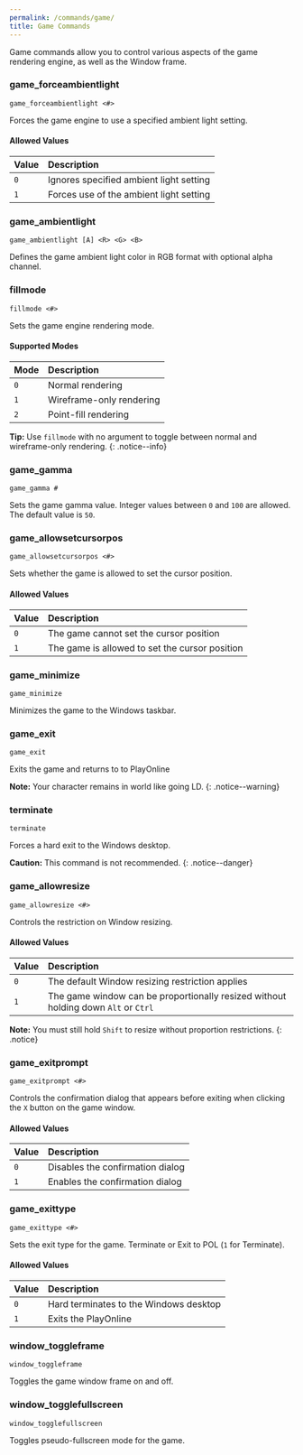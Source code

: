 ```yaml
---
permalink: /commands/game/
title: Game Commands
---
```


Game commands allow you to control various aspects of the game rendering engine, as well as the Window frame.

### game_forceambientlight
```
game_forceambientlight <#>
```
Forces the game engine to use a specified ambient light setting.

#### Allowed Values

| Value | Description |
|:---|:---|
| `0` | Ignores specified ambient light setting |
| `1` | Forces use of the ambient light setting |

### game_ambientlight
```
game_ambientlight [A] <R> <G> <B>
```
Defines the game ambient light color in RGB format with optional alpha channel.

### fillmode
```
fillmode <#>
```
Sets the game engine rendering mode.

#### Supported Modes

| Mode | Description |
|:---|:---|
| `0` | Normal rendering |
| `1` | Wireframe-only rendering |
| `2` | Point-fill rendering |

**Tip:** Use `fillmode` with no argument to toggle between normal and wireframe-only rendering.
{: .notice--info}

### game_gamma
```
game_gamma #
```
Sets the game gamma value.
Integer values between `0` and `100` are allowed. The default value is `50`.

### game_allowsetcursorpos
```
game_allowsetcursorpos <#>
```
Sets whether the game is allowed to set the cursor position.

#### Allowed Values

| Value | Description |
|:---|:---|
| `0` | The game cannot set the cursor position |
| `1` | The game is allowed to set the cursor position |

### game_minimize
```
game_minimize
```
Minimizes the game to the Windows taskbar.

### game_exit
```
game_exit
```
Exits the game and returns to to PlayOnline

**Note:** Your character remains in world like going LD.
{: .notice--warning}

### terminate
```
terminate
```
Forces a hard exit to the Windows desktop.

**Caution:** This command is not recommended.
{: .notice--danger}

### game_allowresize
```
game_allowresize <#>
```
Controls the restriction on Window resizing.

#### Allowed Values

| Value | Description |
|:---|:---|
| `0` | The default Window resizing restriction applies |
| `1` | The game window can be proportionally resized without holding down `Alt` or `Ctrl` |

**Note:** You must still hold `Shift` to resize without proportion restrictions.
{: .notice}

### game_exitprompt
```
game_exitprompt <#>
```
Controls the confirmation dialog that appears before exiting when clicking the `X` button on the game window.

#### Allowed Values

| Value | Description |
|:---|:---|
| `0` | Disables the confirmation dialog |
| `1` | Enables the confirmation dialog |

### game_exittype
```
game_exittype <#>
```
Sets the exit type for the game. Terminate or Exit to POL (`1` for Terminate).

#### Allowed Values

| Value | Description |
|:---|:---|
| `0` | Hard terminates to the Windows desktop |
| `1` | Exits the PlayOnline |

### window_toggleframe
```
window_toggleframe
```
Toggles the game window frame on and off.

### window_togglefullscreen
```
window_togglefullscreen
```
Toggles pseudo-fullscreen mode for the game.
